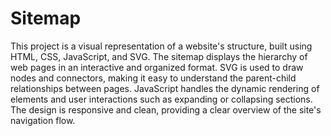 # Sitemap
This project is a visual representation of a website's structure, built using HTML, CSS, JavaScript, and SVG. The sitemap displays the hierarchy of web pages in an interactive and organized format. SVG is used to draw nodes and connectors, making it easy to understand the parent-child relationships between pages. JavaScript handles the dynamic rendering of elements and user interactions such as expanding or collapsing sections. The design is responsive and clean, providing a clear overview of the site's navigation flow.
